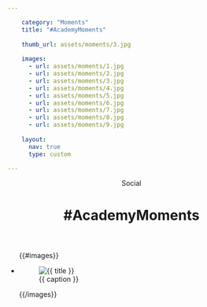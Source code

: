 ```yaml
---

    category: "Moments"
    title: "#AcademyMoments"
    
    thumb_url: assets/moments/3.jpg
  
    images:
      - url: assets/moments/1.jpg
      - url: assets/moments/2.jpg
      - url: assets/moments/3.jpg
      - url: assets/moments/4.jpg
      - url: assets/moments/5.jpg
      - url: assets/moments/6.jpg
      - url: assets/moments/7.jpg
      - url: assets/moments/8.jpg
      - url: assets/moments/9.jpg
      
    layout:
      nav: true
      type: custom

---
```


<div class="content">
  <header>
    <span class="category">Social</span>
    <h1 class="title">#AcademyMoments</h1>
  </header>
  
  <ul clas="polaroids">
  {{#images}}
    <li class="polaroid-wrap"><a class="">
      <figure class="polaroid">
        <img src="{{ url}}" alt=" {{ title }}" title=" {{ title }}">
        <figcaption>{{ caption }}</figcaption>
      </figure>
    </a>
  {{/images}}
  </ul>
</div>